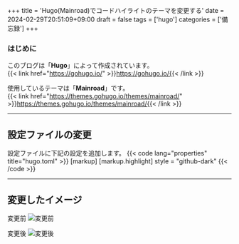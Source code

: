 +++
title = 'Hugo(Mainroad)でコードハイライトのテーマを変更する'
date = 2024-02-29T20:51:09+09:00
draft = false
tags = ['hugo']
categories = ['備忘録']
+++
### はじめに
このブログは「**Hugo**」によって作成されています。  
{{< link href="https://gohugo.io/" >}}https://gohugo.io/{{< /link >}}

使用しているテーマは「**Mainroad**」です。  
{{< link href="https://themes.gohugo.io/themes/mainroad/" >}}https://themes.gohugo.io/themes/mainroad/{{< /link >}}
* * *
## 設定ファイルの変更
設定ファイルに下記の設定を追加します。
{{< code lang="properties" title="hugo.toml" >}}
[markup]
  [markup.highlight]
    style = "github-dark"
{{< /code >}}
* * *
## 変更したイメージ
変更前
![変更前](Image_before-0.png)

変更後
![変更後](Image_after-0.png)
